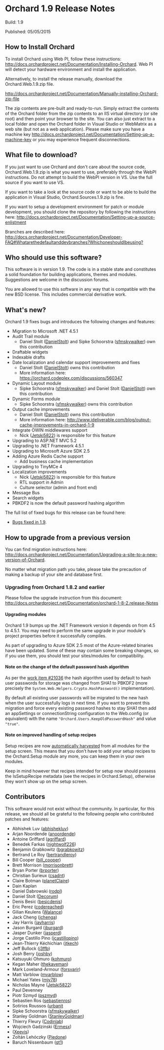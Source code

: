 Orchard 1.9 Release Notes
=========================
Build: 1.9

Published: 05/05/2015

How to Install Orchard
----------------------

To install Orchard using Web PI, follow these instructions:
<http://docs.orchardproject.net/Documentation/Installing-Orchard>.
Web PI will detect your hardware environment and install the application.

Alternatively, to install the release manually, download the Orchard.Web.1.9.zip file.

<http://docs.orchardproject.net/Documentation/Manually-installing-Orchard-zip-file>

The zip contents are pre-built and ready-to-run. Simply extract the contents of the Orchard
folder from the zip contents to an IIS virtual directory (or site root) and then point your
browser to the site. You can also just extract to a local folder and open the Orchard
folder in Visual Studio or WebMatrix as a web site (but not as a web application).
Please make sure you have a machine key
<http://docs.orchardproject.net/Documentation/Setting-up-a-machine-key>
or you may experience frequent disconnections.

What file to download?
----------------------

If you just want to use Orchard and don't care about the source code, Orchard.Web.1.9.zip
is what you want to use, preferably through the WebPI instructions.
Do not attempt to build the WebPI version in VS. Use the full source if you want to use VS.

If you want to take a look at the source code or want to be able to build the application in Visual Studio,
Orchard.Sources.1.9.zip is fine.

If you want to setup a development environment for patch or module development,
you should clone the repository by following the instructions here:
<http://docs.orchardproject.net/Documentation/Setting-up-a-source-enlistment>

Branches are described here: <http://docs.orchardproject.net/Documentation/Developer-FAQ#Whatarethedefaultanddevbranches?WhichoneshouldIbeusing?>

Who should use this software?
-----------------------------

This software is in version 1.9. The code is in a stable state and constitutes
a solid foundation for building applications, themes and modules.
Suggestions are welcome in the discussion forums.

You are allowed to use this software in any way that is compatible with the new BSD license.
This includes commercial derivative work.

What's new?
-----------

Orchard 1.9 fixes bugs and introduces the following changes and features:

* Migration to Microsoft .NET 4.5.1
* Audit Trail module
  * Daniel Stolt ([DanielStolt](https://github.com/DanielStolt)) and Sipke Schoorstra ([sfmskywalker](https://www.codeplex.com/site/users/view/sfmskywalker)) own this contribution
* Draftable widgets
* Indexable drafts
* Date localization and calendar support improvements and fixes
  * Daniel Stolt ([DanielStolt](https://github.com/DanielStolt)) owns this contribution
  * More information here: https://orchard.codeplex.com/discussions/560347
* Dynamic Layout module
  * Sipke Schoorstra ([sfmskywalker](https://www.codeplex.com/site/users/view/sfmskywalker)) and Daniel Stolt ([DanielStolt](https://github.com/DanielStolt)) own this contribution
* Dynamic Forms module
  * Sipke Schoorstra ([sfmskywalker](https://www.codeplex.com/site/users/view/sfmskywalker)) owns this contribution
* Output cache improvements
  * Daniel Stolt ([DanielStolt](https://github.com/DanielStolt)) owns this contribution
  * More information here: http://www.ideliverable.com/blog/output-cache-improvements-in-orchard-1-9
* Integrate OWIN middlewares support
  * Nick ([Jetski5822](https://www.codeplex.com/site/users/view/Jetski5822)) is responsible for this feature
* Upgrading to ASP.NET MVC 5.2
* Upgrading to .NET Framework 4.5.1
* Upgrading to Microsoft Azure SDK 2.5
* Adding Azure Redis Cache support
  * Add business cache implementation
* Upgrading to TinyMCe 4
* Localization improvements
  * Nick ([Jetski5822](https://www.codeplex.com/site/users/view/Jetski5822)) is responsible for this feature
  * RTL support in Admin
  * Culture selector (admin and front end)
* Message Bus
* Search widgets
* PBKDF2 is now the default password hashing algorithm

The full list of fixed bugs for this release can be found here:

* [Bugs fixed in 1.9](https://github.com/OrchardCMS/Orchard/issues?q=is%3Aissue+milestone%3A%22Orchard+1.9%22+is%3Aclosed).

How to upgrade from a previous version
--------------------------------------

You can find migration instructions here: <http://docs.orchardproject.net/Documentation/Upgrading-a-site-to-a-new-version-of-Orchard>.

No matter what migration path you take, please take the precaution of making a backup of your site and database first.

### Upgrading from Orchard 1.8.2 and earlier

Please follow the upgrade instruction from this document: <http://docs.orchardproject.net/Documentation/orchard-1-8-2.release-Notes>

#### Upgrading modules

Orchard 1.9 bumps up the .NET Framework version it depends on from 4.5 to 4.5.1. You may need to perform the same upgrade in your module's project properties before it successfully compiles.

As part of upgrading to Azure SDK 2.5 most of the Azure-related binaries have been updated. Some of these may contain some breaking changes, so if you use them, you should test your sites/modules for compatibility.

#### Note on the change of the default password hash algorithm

As per the [work item #21036](https://orchard.codeplex.com/workitem/21036) the hash algorithm used by default to hash user passwords for storage was changed from SHA1 to PBKDF2 (more precisely the `System.Web.Helpers.Crypto.HashPassword()` implementation).

By default all existing user passwords will be migrated to the new hash when the user successfully logs in next time. If you want to prevent this migration and force every existing password hashes to stay SHA1 then add an appSettings or connectionString configuration to the Web.config (or equivalent) with the name `"Orchard.Users.KeepOldPasswordHash"` and value `"true"`.

#### Note on improved handling of setup recipes

Setup recipes are now [automatically harvested](https://orchard.codeplex.com/workitem/20942) from all modules for the setup screen. This means that you don't have to add your setup recipes to the Orchard.Setup module any more, you can keep them in your own modules.

Keep in mind however that recipes intended for setup now should possess the IsSetupRecipe metadata (see the recipes in Orchard.Setup), otherwise they won't show up on the setup screen.

Contributors
------------

This software would not exist without the community. In particular, for this release,
we should all be grateful to the following people who contributed patches and features:

- Abhishek Luv	([abhishekluv](http://www.codeplex.com/site/users/view/abhishekluv))
- Arjan Noordende	([anoordende](http://www.codeplex.com/site/users/view/anoordende))
- Antoine Griffard	([agriffard](http://www.codeplex.com/site/users/view/agriffard))
- Benedek Farkas	([nightwolf226](https://www.codeplex.com/site/users/view/nightwolf226))
- Benjamin Grabkowitz	([bgrabkowitz](https://www.codeplex.com/site/users/view/bgrabkowitz))
- Bertrand Le Roy	([bertrandleroy](http://www.codeplex.com/site/users/view/bertrandleroy))
- Bill Cooper	([bill_cooper](http://www.codeplex.com/site/users/view/bill_cooper))
- Brett Morrison	([morrisonbrett](https://www.codeplex.com/site/users/view/morrisonbrett))
- Bryan Porter	([brporter](https://www.codeplex.com/site/users/view/brporter))
- Christian Surieux	([csadnt](http://www.codeplex.com/site/users/view/csadnt))
- Claire Botman	([planetClaire](https://www.codeplex.com/site/users/view/planetClaire))
- Dain Kaplan	
- Daniel Dabrowski	([rodpl](https://www.codeplex.com/site/users/view/rodpl))
- Daniel Stolt	([Decorum](https://www.codeplex.com/site/users/view/Decorum))
- Denis Besic	([besicdenis](https://www.codeplex.com/site/users/view/besicdenis))
- Eric Perez	([codereached](https://www.codeplex.com/site/users/view/codereached))
- Gilian Keulens	([Walance](http://www.codeplex.com/site/users/view/Walance))
- Jack Cheng	([jchenga](https://www.codeplex.com/site/users/view/jchenga))
- Jay Harris	([jayharris](https://www.codeplex.com/site/users/view/jayharris))
- Jason Burgard	([jburgard](https://www.codeplex.com/site/users/view/jburgard))
- Jasper Dunker	([jasperd](http://www.codeplex.com/site/users/view/jasperd))
- Jorge Castillo Pino ([jcastillopino](http://www.codeplex.com/site/users/view/jcastillopino))
- Jean-Thierry Kéchichian	([jtkech](https://www.codeplex.com/site/users/view/jtkech))
- Jeff Bullock	([j3ffb](https://www.codeplex.com/site/users/view/j3ffb))
- Josh Berry	([joshby](https://www.codeplex.com/site/users/view/joshby))
- Katsuyuki Ohmuro	([kohmuro](https://www.codeplex.com/site/users/view/kohmuro))
- Kegan Maher	([thekaveman](https://www.codeplex.com/site/users/view/thekaveman))
- Mark Loveland-Armour	([forsvarir](https://www.codeplex.com/site/users/view/forsvarir))
- Matt Varblow	([mvarblow](https://www.codeplex.com/site/users/view/mvarblow))
- Michael Yates	([mjy78](http://www.codeplex.com/site/users/view/mjy78))
- Nicholas Mayne	([Jetski5822](http://www.codeplex.com/site/users/view/Jetski5822))
- Paul Devenney	
- Piotr Szmyd	([pszmyd](https://www.codeplex.com/site/users/view/pszmyd))
- Sebastien Ros	([sebastienros](http://www.codeplex.com/site/users/view/sebastienros))
- Sotirios Roussos	([urbanit](http://www.codeplex.com/site/users/view/urbanit)
- Sipke Schoorstra	([sfmskywalker](http://www.codeplex.com/site/users/view/sfmskywalker))
- Stanley Goldman	([StanleyGoldman](http://www.codeplex.com/site/users/view/StanleyGoldman))
- Thierry Fleury	([Codinlab](https://www.codeplex.com/site/users/view/Codinlab))
- Wojciech Gadzinski	([Ermesx](https://www.codeplex.com/site/users/view/Ermesx))
- 	([Xeevis](https://www.codeplex.com/site/users/view/Xeevis))
- Zoltán Lehóczky	([Piedone](http://www.codeplex.com/site/users/view/Piedone))
- Baruch Nissenbaum	([qt1](http://www.codeplex.com/site/users/view/qt1))
